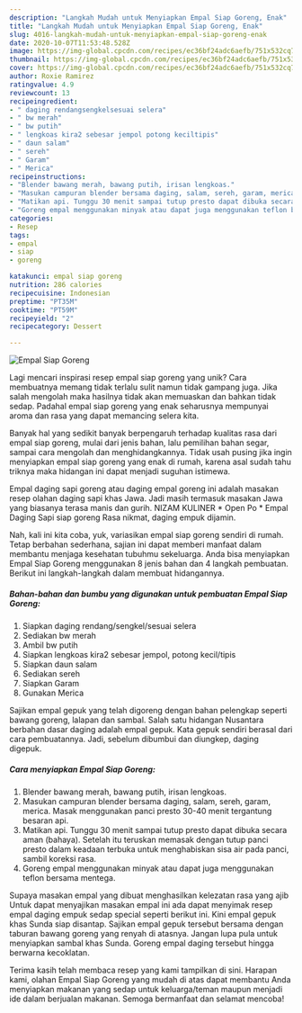 ```yaml
---
description: "Langkah Mudah untuk Menyiapkan Empal Siap Goreng, Enak"
title: "Langkah Mudah untuk Menyiapkan Empal Siap Goreng, Enak"
slug: 4016-langkah-mudah-untuk-menyiapkan-empal-siap-goreng-enak
date: 2020-10-07T11:53:48.528Z
image: https://img-global.cpcdn.com/recipes/ec36bf24adc6aefb/751x532cq70/empal-siap-goreng-foto-resep-utama.jpg
thumbnail: https://img-global.cpcdn.com/recipes/ec36bf24adc6aefb/751x532cq70/empal-siap-goreng-foto-resep-utama.jpg
cover: https://img-global.cpcdn.com/recipes/ec36bf24adc6aefb/751x532cq70/empal-siap-goreng-foto-resep-utama.jpg
author: Roxie Ramirez
ratingvalue: 4.9
reviewcount: 13
recipeingredient:
- " daging rendangsengkelsesuai selera"
- " bw merah"
- " bw putih"
- " lengkoas kira2 sebesar jempol potong keciltipis"
- " daun salam"
- " sereh"
- " Garam"
- " Merica"
recipeinstructions:
- "Blender bawang merah, bawang putih, irisan lengkoas."
- "Masukan campuran blender bersama daging, salam, sereh, garam, merica. Masak menggunakan panci presto 30-40 menit tergantung besaran api."
- "Matikan api. Tunggu 30 menit sampai tutup presto dapat dibuka secara aman (bahaya). Setelah itu teruskan memasak dengan tutup panci presto dalam keadaan terbuka untuk menghabiskan sisa air pada panci, sambil koreksi rasa."
- "Goreng empal menggunakan minyak atau dapat juga menggunakan teflon bersama mentega."
categories:
- Resep
tags:
- empal
- siap
- goreng

katakunci: empal siap goreng 
nutrition: 286 calories
recipecuisine: Indonesian
preptime: "PT35M"
cooktime: "PT59M"
recipeyield: "2"
recipecategory: Dessert

---
```



![Empal Siap Goreng](https://img-global.cpcdn.com/recipes/ec36bf24adc6aefb/751x532cq70/empal-siap-goreng-foto-resep-utama.jpg)

Lagi mencari inspirasi resep empal siap goreng yang unik? Cara membuatnya memang tidak terlalu sulit namun tidak gampang juga. Jika salah mengolah maka hasilnya tidak akan memuaskan dan bahkan tidak sedap. Padahal empal siap goreng yang enak seharusnya mempunyai aroma dan rasa yang dapat memancing selera kita.

Banyak hal yang sedikit banyak berpengaruh terhadap kualitas rasa dari empal siap goreng, mulai dari jenis bahan, lalu pemilihan bahan segar, sampai cara mengolah dan menghidangkannya. Tidak usah pusing jika ingin menyiapkan empal siap goreng yang enak di rumah, karena asal sudah tahu triknya maka hidangan ini dapat menjadi suguhan istimewa.

Empal daging sapi goreng atau daging empal goreng ini adalah masakan resep olahan daging sapi khas Jawa. Jadi masih termasuk masakan Jawa yang biasanya terasa manis dan gurih. NIZAM KULINER * Open Po * Empal Daging Sapi siap goreng Rasa nikmat, daging empuk dijamin.


Nah, kali ini kita coba, yuk, variasikan empal siap goreng sendiri di rumah. Tetap berbahan sederhana, sajian ini dapat memberi manfaat dalam membantu menjaga kesehatan tubuhmu sekeluarga. Anda bisa menyiapkan Empal Siap Goreng menggunakan 8 jenis bahan dan 4 langkah pembuatan. Berikut ini langkah-langkah dalam membuat hidangannya.

<!--inarticleads1-->

##### Bahan-bahan dan bumbu yang digunakan untuk pembuatan Empal Siap Goreng:

1. Siapkan  daging rendang/sengkel/sesuai selera
1. Sediakan  bw merah
1. Ambil  bw putih
1. Siapkan  lengkoas kira2 sebesar jempol, potong kecil/tipis
1. Siapkan  daun salam
1. Sediakan  sereh
1. Siapkan  Garam
1. Gunakan  Merica


Sajikan empal gepuk yang telah digoreng dengan bahan pelengkap seperti bawang goreng, lalapan dan sambal. Salah satu hidangan Nusantara berbahan dasar daging adalah empal gepuk. Kata gepuk sendiri berasal dari cara pembuatannya. Jadi, sebelum dibumbui dan diungkep, daging digepuk. 

<!--inarticleads2-->

##### Cara menyiapkan Empal Siap Goreng:

1. Blender bawang merah, bawang putih, irisan lengkoas.
1. Masukan campuran blender bersama daging, salam, sereh, garam, merica. Masak menggunakan panci presto 30-40 menit tergantung besaran api.
1. Matikan api. Tunggu 30 menit sampai tutup presto dapat dibuka secara aman (bahaya). Setelah itu teruskan memasak dengan tutup panci presto dalam keadaan terbuka untuk menghabiskan sisa air pada panci, sambil koreksi rasa.
1. Goreng empal menggunakan minyak atau dapat juga menggunakan teflon bersama mentega.


Supaya masakan empal yang dibuat menghasilkan kelezatan rasa yang ajib Untuk dapat menyajikan masakan empal ini ada dapat menyimak resep empal daging empuk sedap special seperti berikut ini. Kini empal gepuk khas Sunda siap disantap. Sajikan empal gepuk tersebut bersama dengan taburan bawang goreng yang renyah di atasnya. Jangan lupa pula untuk menyiapkan sambal khas Sunda. Goreng empal daging tersebut hingga berwarna kecoklatan. 

Terima kasih telah membaca resep yang kami tampilkan di sini. Harapan kami, olahan Empal Siap Goreng yang mudah di atas dapat membantu Anda menyiapkan makanan yang sedap untuk keluarga/teman maupun menjadi ide dalam berjualan makanan. Semoga bermanfaat dan selamat mencoba!
